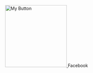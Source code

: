 <a href="https://example.com/your-link" target="_parent">
  <img src="https://i.postimg.cc/PpFv6B0K/your-image.png" alt="My Button" height="200">
</a>  
Facebook 

